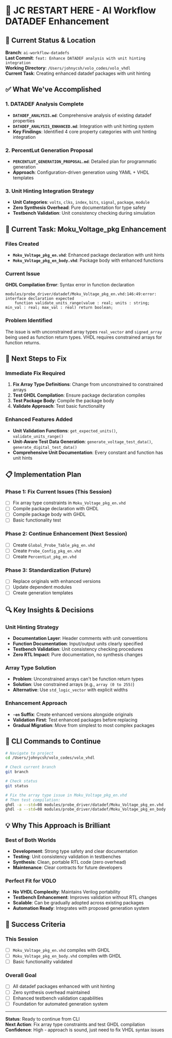 # 🚀 **JC RESTART HERE - AI Workflow DATADEF Enhancement**

## 📍 **Current Status & Location**

**Branch**: `ai-workflow-datadefs`  
**Last Commit**: `feat: Enhance DATADEF analysis with unit hinting integration`  
**Working Directory**: `/Users/johnycsh/volo_codes/volo_vhdl`  
**Current Task**: Creating enhanced datadef packages with unit hinting

## ✅ **What We've Accomplished**

### **1. DATADEF Analysis Complete**
- **`DATADEF_ANALYSIS.md`**: Comprehensive analysis of existing datadef properties
- **`DATADEF_ANALYSIS_ENHANCED.md`**: Integration with unit hinting system
- **Key Findings**: Identified 4 core property categories with unit hinting integration

### **2. PercentLut Generation Proposal**
- **`PERCENTLUT_GENERATION_PROPOSAL.md`**: Detailed plan for programmatic generation
- **Approach**: Configuration-driven generation using YAML + VHDL templates

### **3. Unit Hinting Integration Strategy**
- **Unit Categories**: `volts`, `clks`, `index`, `bits`, `signal`, `package`, `module`
- **Zero Synthesis Overhead**: Pure documentation for type safety
- **Testbench Validation**: Unit consistency checking during simulation

## 🔧 **Current Task: Moku_Voltage_pkg Enhancement**

### **Files Created**
- **`Moku_Voltage_pkg_en.vhd`**: Enhanced package declaration with unit hints
- **`Moku_Voltage_pkg_en_body.vhd`**: Package body with enhanced functions

### **Current Issue**
**GHDL Compilation Error**: Syntax error in function declaration
```
modules/probe_driver/datadef/Moku_Voltage_pkg_en.vhd:146:49:error: interface declaration expected
    function validate_units_range(value : real; units : string; min_val : real; max_val : real) return boolean;
```

### **Problem Identified**
The issue is with unconstrained array types `real_vector` and `signed_array` being used as function return types. VHDL requires constrained arrays for function returns.

## 🎯 **Next Steps to Fix**

### **Immediate Fix Required**
1. **Fix Array Type Definitions**: Change from unconstrained to constrained arrays
2. **Test GHDL Compilation**: Ensure package declaration compiles
3. **Test Package Body**: Compile the package body
4. **Validate Approach**: Test basic functionality

### **Enhanced Features Added**
- **Unit Validation Functions**: `get_expected_units()`, `validate_units_range()`
- **Unit-Aware Test Data Generation**: `generate_voltage_test_data()`, `generate_digital_test_data()`
- **Comprehensive Unit Documentation**: Every constant and function has unit hints

## 📋 **Implementation Plan**

### **Phase 1: Fix Current Issues (This Session)**
- [ ] Fix array type constraints in `Moku_Voltage_pkg_en.vhd`
- [ ] Compile package declaration with GHDL
- [ ] Compile package body with GHDL
- [ ] Basic functionality test

### **Phase 2: Continue Enhancement (Next Session)**
- [ ] Create `Global_Probe_Table_pkg_en.vhd`
- [ ] Create `Probe_Config_pkg_en.vhd`
- [ ] Create `PercentLut_pkg_en.vhd`

### **Phase 3: Standardization (Future)**
- [ ] Replace originals with enhanced versions
- [ ] Update dependent modules
- [ ] Create generation templates

## 🔍 **Key Insights & Decisions**

### **Unit Hinting Strategy**
- **Documentation Layer**: Header comments with unit conventions
- **Function Documentation**: Input/output units clearly specified
- **Testbench Validation**: Unit consistency checking procedures
- **Zero RTL Impact**: Pure documentation, no synthesis changes

### **Array Type Solution**
- **Problem**: Unconstrained arrays can't be function return types
- **Solution**: Use constrained arrays (e.g., `array (0 to 255)`)
- **Alternative**: Use `std_logic_vector` with explicit widths

### **Enhancement Approach**
- **`-en` Suffix**: Create enhanced versions alongside originals
- **Validation First**: Test enhanced packages before replacing
- **Gradual Migration**: Move from simplest to most complex packages

## 🚀 **CLI Commands to Continue**

```bash
# Navigate to project
cd /Users/johnycsh/volo_codes/volo_vhdl

# Check current branch
git branch

# Check status
git status

# Fix the array type issue in Moku_Voltage_pkg_en.vhd
# Then test compilation:
ghdl -a --std=08 modules/probe_driver/datadef/Moku_Voltage_pkg_en.vhd
ghdl -a --std=08 modules/probe_driver/datadef/Moku_Voltage_pkg_en_body.vhd
```

## 💡 **Why This Approach is Brilliant**

### **Best of Both Worlds**
- **Development**: Strong type safety and clear documentation
- **Testing**: Unit consistency validation in testbenches
- **Synthesis**: Clean, portable RTL code (zero overhead)
- **Maintenance**: Clear contracts for future developers

### **Perfect Fit for VOLO**
- **No VHDL Complexity**: Maintains Verilog portability
- **Testbench Enhancement**: Improves validation without RTL changes
- **Scalable**: Can be gradually adopted across existing packages
- **Automation Ready**: Integrates with proposed generation system

## 🎯 **Success Criteria**

### **This Session**
- [ ] `Moku_Voltage_pkg_en.vhd` compiles with GHDL
- [ ] `Moku_Voltage_pkg_en_body.vhd` compiles with GHDL
- [ ] Basic functionality validated

### **Overall Goal**
- [ ] All datadef packages enhanced with unit hinting
- [ ] Zero synthesis overhead maintained
- [ ] Enhanced testbench validation capabilities
- [ ] Foundation for automated generation system

---

**Status**: Ready to continue from CLI  
**Next Action**: Fix array type constraints and test GHDL compilation  
**Confidence**: High - approach is sound, just need to fix VHDL syntax issues

